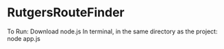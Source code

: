 # RutgersRouteFinder
To Run:
Download node.js
In terminal, in the same directory as the project: node app.js 
